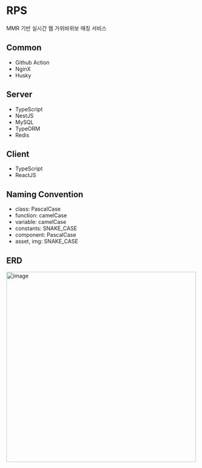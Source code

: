 # RPS
MMR 기반 실시간 웹 가위바위보 매칭 서비스

## Common
- Github Action
- NginX
- Husky

## Server
- TypeScript
- NestJS
- MySQL
- TypeORM
- Redis

## Client
- TypeScript
- ReactJS

## Naming Convention
- class: PascalCase
- function: camelCase
- variable: camelCase
- constants: SNAKE_CASE
- component: PascalCase
- asset, img: SNAKE_CASE

## ERD
<img width="500" alt="image" src="https://user-images.githubusercontent.com/89074053/209064777-1b821d48-b596-4784-aa57-cf5b8dc309e8.png">